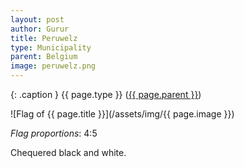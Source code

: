 ```yaml
---
layout: post
author: Gurur
title: Peruwelz
type: Municipality
parent: Belgium
image: peruwelz.png
---
```

{: .caption }
{{ page.type }} ([{{ page.parent }}](/2019/03/14/belgium.html))

![Flag of {{ page.title }}](/assets/img/{{ page.image }})

*Flag proportions*: 4:5

Chequered black and white.